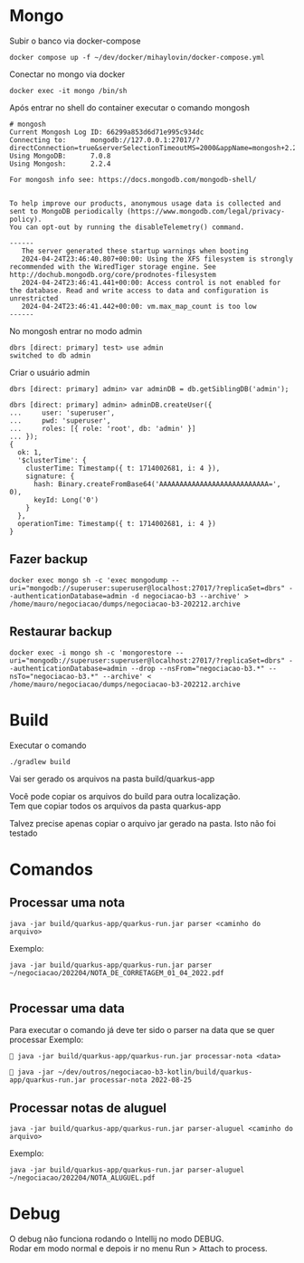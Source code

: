 # Mongo 
Subir o banco via docker-compose
```shell
docker compose up -f ~/dev/docker/mihaylovin/docker-compose.yml                          
```
Conectar no mongo via docker 
```shell
docker exec -it mongo /bin/sh
```

Após entrar no shell do container executar o comando mongosh
```text
# mongosh
Current Mongosh Log ID:	66299a853d6d71e995c934dc
Connecting to:		mongodb://127.0.0.1:27017/?directConnection=true&serverSelectionTimeoutMS=2000&appName=mongosh+2.2.4
Using MongoDB:		7.0.8
Using Mongosh:		2.2.4

For mongosh info see: https://docs.mongodb.com/mongodb-shell/


To help improve our products, anonymous usage data is collected and sent to MongoDB periodically (https://www.mongodb.com/legal/privacy-policy).
You can opt-out by running the disableTelemetry() command.

------
   The server generated these startup warnings when booting
   2024-04-24T23:46:40.807+00:00: Using the XFS filesystem is strongly recommended with the WiredTiger storage engine. See http://dochub.mongodb.org/core/prodnotes-filesystem
   2024-04-24T23:46:41.441+00:00: Access control is not enabled for the database. Read and write access to data and configuration is unrestricted
   2024-04-24T23:46:41.442+00:00: vm.max_map_count is too low
------

```

 No mongosh entrar no modo admin
```text
dbrs [direct: primary] test> use admin
switched to db admin
```
Criar o usuário admin
```text
dbrs [direct: primary] admin> var adminDB = db.getSiblingDB('admin');

dbrs [direct: primary] admin> adminDB.createUser({
...     user: 'superuser',
...     pwd: 'superuser',
...     roles: [{ role: 'root', db: 'admin' }]
... });
{
  ok: 1,
  '$clusterTime': {
    clusterTime: Timestamp({ t: 1714002681, i: 4 }),
    signature: {
      hash: Binary.createFromBase64('AAAAAAAAAAAAAAAAAAAAAAAAAAA=', 0),
      keyId: Long('0')
    }
  },
  operationTime: Timestamp({ t: 1714002681, i: 4 })
}

```

## Fazer backup

```shell
docker exec mongo sh -c 'exec mongodump --uri="mongodb://superuser:superuser@localhost:27017/?replicaSet=dbrs" --authenticationDatabase=admin -d negociacao-b3 --archive' > /home/mauro/negociacao/dumps/negociacao-b3-202212.archive
```

## Restaurar backup 
```shell
docker exec -i mongo sh -c 'mongorestore --uri="mongodb://superuser:superuser@localhost:27017/?replicaSet=dbrs" --authenticationDatabase=admin --drop --nsFrom="negociacao-b3.*" --nsTo="negociacao-b3.*" --archive' < /home/mauro/negociacao/dumps/negociacao-b3-202212.archive
```

# Build

Executar o comando
```shell
./gradlew build
```
Vai ser gerado os arquivos na pasta build/quarkus-app

Você pode copiar os arquivos do build para outra localização.  
Tem que copiar todos os arquivos da pasta quarkus-app

Talvez precise apenas copiar o arquivo jar gerado na pasta. Isto não foi testado

# Comandos

## Processar uma nota

```shell
java -jar build/quarkus-app/quarkus-run.jar parser <caminho do arquivo> 
```
Exemplo:
```shell
java -jar build/quarkus-app/quarkus-run.jar parser ~/negociacao/202204/NOTA_DE_CORRETAGEM_01_04_2022.pdf
 
```
## Processar uma data
Para executar o comando já deve ter sido o parser na data que se quer processar
Exemplo:
```shell
 java -jar build/quarkus-app/quarkus-run.jar processar-nota <data>
```
```shell
 java -jar ~/dev/outros/negociacao-b3-kotlin/build/quarkus-app/quarkus-run.jar processar-nota 2022-08-25
```

## Processar notas de aluguel

```shell
java -jar build/quarkus-app/quarkus-run.jar parser-aluguel <caminho do arquivo> 
```
Exemplo:
```shell
java -jar build/quarkus-app/quarkus-run.jar parser-aluguel ~/negociacao/202204/NOTA_ALUGUEL.pdf
``` 
# Debug
O debug não funciona rodando o Intellij no modo DEBUG.  
Rodar em modo normal e depois ir no menu Run > Attach to process.